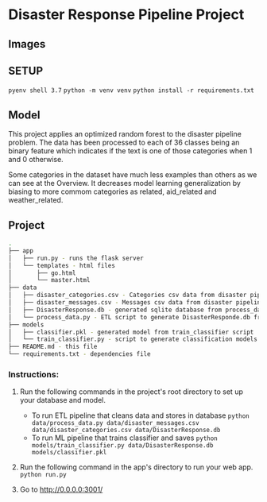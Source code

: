 # Disaster Response Pipeline Project

## Images



## SETUP
`pyenv shell 3.7`
`python -m venv venv`
`python install -r requirements.txt`

## Model
This project applies an optimized random forest to the disaster pipeline problem. 
The data has been processed to each of 36 classes being an binary feature which indicates if the text is one of those categories when 1 and 0 otherwise.

Some categories in the dataset have much less examples than others as we can see at the Overview. It decreases model learning generalization by biasing to more commom categories as related, aid_related and weather_related.

## Project
```bash
.
├── app
│   ├── run.py - runs the flask server
│   └── templates - html files
│       ├── go.html
│       └── master.html
├── data
│   ├── disaster_categories.csv - Categories csv data from disaster pipeline problem
│   ├── disaster_messages.csv - Messages csv data from disaster pipeline problem
│   ├── DisasterResponse.db - generated sqlite database from process_data step
│   └── process_data.py - ETL script to generate DisasterResponde.db from the csvs
├── models
│   ├── classifier.pkl - generated model from train_classifier script
│   └── train_classifier.py - script to generate classification models from DisasterResponse.db
├── README.md - this file
└── requirements.txt - dependencies file
```
### Instructions:
1. Run the following commands in the project's root directory to set up your database and model.

    - To run ETL pipeline that cleans data and stores in database
        `python data/process_data.py data/disaster_messages.csv data/disaster_categories.csv data/DisasterResponse.db`
    - To run ML pipeline that trains classifier and saves
        `python models/train_classifier.py data/DisasterResponse.db models/classifier.pkl`

2. Run the following command in the app's directory to run your web app.
    `python run.py`

3. Go to http://0.0.0.0:3001/
